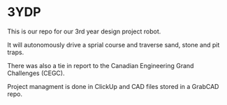 # 3YDP
This is our repo for our 3rd year design project robot.

It will autonomously drive a sprial course and traverse sand, stone and pit traps.

There was also a tie in report to the Canadian Engineering Grand Challenges (CEGC).

Project managment is done in ClickUp and CAD files stored in a GrabCAD repo.
